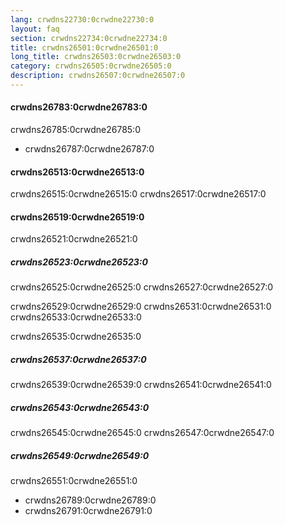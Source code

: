 ```yaml
---
lang: crwdns22730:0crwdne22730:0
layout: faq
section: crwdns22734:0crwdne22734:0
title: crwdns26501:0crwdne26501:0
long_title: crwdns26503:0crwdne26503:0
category: crwdns26505:0crwdne26505:0
description: crwdns26507:0crwdne26507:0
---
```


#### crwdns26783:0crwdne26783:0
crwdns26785:0crwdne26785:0
- crwdns26787:0crwdne26787:0

#### crwdns26513:0crwdne26513:0
crwdns26515:0crwdne26515:0 crwdns26517:0crwdne26517:0

#### crwdns26519:0crwdne26519:0
crwdns26521:0crwdne26521:0

##### crwdns26523:0crwdne26523:0
crwdns26525:0crwdne26525:0 crwdns26527:0crwdne26527:0

crwdns26529:0crwdne26529:0 crwdns26531:0crwdne26531:0 crwdns26533:0crwdne26533:0

crwdns26535:0crwdne26535:0

##### crwdns26537:0crwdne26537:0
crwdns26539:0crwdne26539:0 crwdns26541:0crwdne26541:0

##### crwdns26543:0crwdne26543:0
crwdns26545:0crwdne26545:0 crwdns26547:0crwdne26547:0

##### crwdns26549:0crwdne26549:0
crwdns26551:0crwdne26551:0
- crwdns26789:0crwdne26789:0
- crwdns26791:0crwdne26791:0
